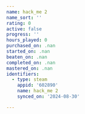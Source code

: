 ```yaml
---
name: hack_me 2
name_sort: ''
rating: 0
active: false
progress: ''
hours_played: 0
purchased_on: .nan
started_on: .nan
beaten_on: .nan
completed_on: .nan
mastered_on: .nan
identifiers:
  - type: steam
    appid: '602890'
    name: hack_me 2
    synced_on: '2024-08-30'

---
```

